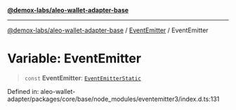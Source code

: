 [**@demox-labs/aleo-wallet-adapter-base**](../../../../README.md)

***

[@demox-labs/aleo-wallet-adapter-base](../../../../README.md) / [EventEmitter](../README.md) / EventEmitter

# Variable: EventEmitter

> `const` **EventEmitter**: [`EventEmitterStatic`](../interfaces/EventEmitterStatic.md)

Defined in: aleo-wallet-adapter/packages/core/base/node\_modules/eventemitter3/index.d.ts:131
